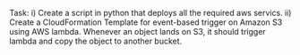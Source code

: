 Task: 
  i) Create a script in python that deploys all the required aws servics.
  ii) Create a CloudFormation Template for event-based trigger on Amazon S3 using AWS lambda.
      Whenever an object lands on S3, it should trigger lambda and copy the object to another bucket.
